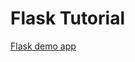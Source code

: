 # Flask Tutorial

[Flask demo app][1]

  [1]: <https://flask.palletsprojects.com/en/1.1.x/tutorial/>
